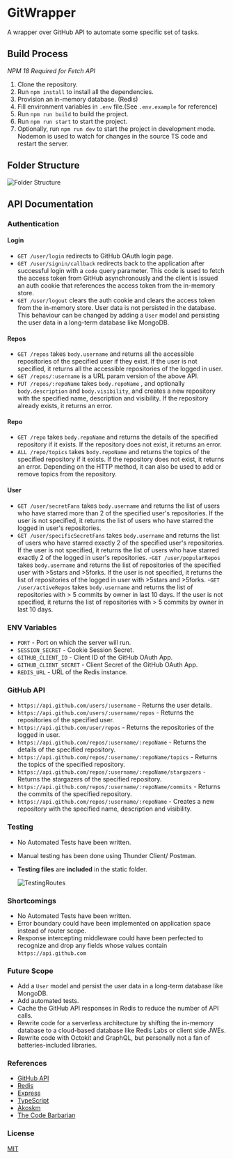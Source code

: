 # GitWrapper

A wrapper over GitHub API to automate some specific set of tasks.

## Build Process

_NPM 18 Required for Fetch API_

1. Clone the repository.
2. Run `npm install` to install all the dependencies.
3. Provision an in-memory database. (Redis)
4. Fill environment variables in `.env` file.(See `.env.example` for reference)
5. Run `npm run build` to build the project.
6. Run `npm run start` to start the project.
7. Optionally, run `npm run dev` to start the project in development mode. Nodemon is used to watch for changes in the source TS code and restart the server.

## Folder Structure

![Folder Structure](./static/folderStructure.png)

## API Documentation

### Authentication

#### Login

- `GET /user/login` redirects to GitHub OAuth login page.
- `GET /user/signin/callback` redirects back to the application after successful login with a `code` query parameter. This code is used to fetch the access token from GitHub asynchronously and the client is issued an auth cookie that references the access token from the in-memory store.
- `GET /user/logout` clears the auth cookie and clears the access token from the in-memory store. User data is not persisted in the database. This behaviour can be changed by adding a `User` model and persisting the user data in a long-term database like MongoDB.

#### Repos

- `GET /repos` takes `body.username` and returns all the accessible repositories of the specified user if they exist. If the user is not specified, it returns all the accessible repositories of the logged in user.
- `GET /repos/:username` is a URL param version of the above API.
- `PUT /repos/:repoName` takes `body.repoName` , and optionally `body.description` and `body.visibility`, and creates a new repository with the specified name, description and visibility. If the repository already exists, it returns an error.

#### Repo

- `GET /repo` takes `body.repoName` and returns the details of the specified repository if it exists. If the repository does not exist, it returns an error.
- `ALL /repo/topics` takes `body.repoName` and returns the topics of the specified repository if it exists. If the repository does not exist, it returns an error. Depending on the HTTP method, it can also be used to add or remove topics from the repository.

#### User

- `GET /user/secretFans` takes `body.username` and returns the list of users who have starred more than 2 of the specified user's repositories. If the user is not specified, it returns the list of users who have starred the logged in user's repositories.
- `GET /user/specificSecretFans` takes `body.username` and returns the list of users who have starred exactly 2 of the specified user's repositories. If the user is not specified, it returns the list of users who have starred exactly 2 of the logged in user's repositories. -`GET /user/popularRepos` takes `body.username` and returns the list of repositories of the specified user with >5stars and >5forks. If the user is not specified, it returns the list of repositories of the logged in user with >5stars and >5forks. -`GET /user/activeRepos` takes `body.username` and returns the list of repositories with > 5 commits by owner in last 10 days. If the user is not specified, it returns the list of repositories with > 5 commits by owner in last 10 days.

### ENV Variables

- `PORT` - Port on which the server will run.
- `SESSION_SECRET` - Cookie Session Secret.
- `GITHUB_CLIENT_ID` - Client ID of the GitHub OAuth App.
- `GITHUB_CLIENT_SECRET` - Client Secret of the GitHub OAuth App.
- `REDIS_URL` - URL of the Redis instance.

### GitHub API

- `https://api.github.com/users/:username` - Returns the user details.
- `https://api.github.com/users/:username/repos` - Returns the repositories of the specified user.
- `https://api.github.com/user/repos` - Returns the repositories of the logged in user.
- `https://api.github.com/repos/:username/:repoName` - Returns the details of the specified repository.
- `https://api.github.com/repos/:username/:repoName/topics` - Returns the topics of the specified repository.
- `https://api.github.com/repos/:username/:repoName/stargazers` - Returns the stargazers of the specified repository.
- `https://api.github.com/repos/:username/:repoName/commits` - Returns the commits of the specified repository.
- `https://api.github.com/repos/:username/:repoName` - Creates a new repository with the specified name, description and visibility.

### Testing

- No Automated Tests have been written.
- Manual testing has been done using Thunder Client/ Postman.
- **Testing files** are **included** in the static folder.

  ![TestingRoutes](/static/testingRoutes.png)

### Shortcomings

- No Automated Tests have been written.
- Error boundary could have been implemented on application space instead of router scope.
- Response intercepting middleware could have been perfected to recognize and drop any fields whose values contain `https://api.github.com`

### Future Scope

- Add a `User` model and persist the user data in a long-term database like MongoDB.
- Add automated tests.
- Cache the GitHub API responses in Redis to reduce the number of API calls.
- Rewrite code for a serverless architecture by shifting the in-memory database to a cloud-based database like Redis Labs or client side JWEs.
- Rewrite code with Octokit and GraphQL, but personally not a fan of batteries-included libraries.

### References

- [GitHub API](https://docs.github.com/en/rest)
- [Redis](https://redis.io/)
- [Express](https://expressjs.com/)
- [TypeScript](https://www.typescriptlang.org/)
- [Akoskm](https://akoskm.com/how-to-use-express-session-with-custom-sessiondata-typescript)
- [The Code Barbarian](http://thecodebarbarian.com/github-oauth-login-with-node-js.html)

### License

[MIT](https://choosealicense.com/licenses/mit/)
